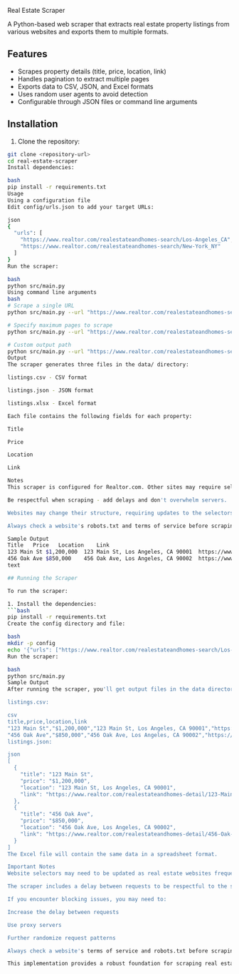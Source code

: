  Real Estate Scraper

A Python-based web scraper that extracts real estate property listings from various websites and exports them to multiple formats.

## Features

- Scrapes property details (title, price, location, link)
- Handles pagination to extract multiple pages
- Exports data to CSV, JSON, and Excel formats
- Uses random user agents to avoid detection
- Configurable through JSON files or command line arguments

## Installation

1. Clone the repository:
```bash
git clone <repository-url>
cd real-estate-scraper
Install dependencies:

bash
pip install -r requirements.txt
Usage
Using a configuration file
Edit config/urls.json to add your target URLs:

json
{
  "urls": [
    "https://www.realtor.com/realestateandhomes-search/Los-Angeles_CA",
    "https://www.realtor.com/realestateandhomes-search/New-York_NY"
  ]
}
Run the scraper:

bash
python src/main.py
Using command line arguments
bash
# Scrape a single URL
python src/main.py --url "https://www.realtor.com/realestateandhomes-search/San-Francisco_CA"

# Specify maximum pages to scrape
python src/main.py --url "https://www.realtor.com/realestateandhomes-search/Chicago_IL" --max-pages 3

# Custom output path
python src/main.py --url "https://www.realtor.com/realestateandhomes-search/Miami_FL" --output "data/miami_listings"
Output
The scraper generates three files in the data/ directory:

listings.csv - CSV format

listings.json - JSON format

listings.xlsx - Excel format

Each file contains the following fields for each property:

Title

Price

Location

Link

Notes
This scraper is configured for Realtor.com. Other sites may require selector adjustments.

Be respectful when scraping - add delays and don't overwhelm servers.

Websites may change their structure, requiring updates to the selectors.

Always check a website's robots.txt and terms of service before scraping.

Sample Output
Title	Price	Location	Link
123 Main St	$1,200,000	123 Main St, Los Angeles, CA 90001	https://www.realtor.com/realestateandhomes-detail/123-Main-St...
456 Oak Ave	$850,000	456 Oak Ave, Los Angeles, CA 90002	https://www.realtor.com/realestateandhomes-detail/456-Oak-Ave...
text

## Running the Scraper

To run the scraper:

1. Install the dependencies:
```bash
pip install -r requirements.txt
Create the config directory and file:

bash
mkdir -p config
echo '{"urls": ["https://www.realtor.com/realestateandhomes-search/Los-Angeles_CA"]}' > config/urls.json
Run the scraper:

bash
python src/main.py
Sample Output
After running the scraper, you'll get output files in the data directory with content similar to:

listings.csv:

csv
title,price,location,link
"123 Main St","$1,200,000","123 Main St, Los Angeles, CA 90001","https://www.realtor.com/realestateandhomes-detail/123-Main-St..."
"456 Oak Ave","$850,000","456 Oak Ave, Los Angeles, CA 90002","https://www.realtor.com/realestateandhomes-detail/456-Oak-Ave..."
listings.json:

json
[
  {
    "title": "123 Main St",
    "price": "$1,200,000",
    "location": "123 Main St, Los Angeles, CA 90001",
    "link": "https://www.realtor.com/realestateandhomes-detail/123-Main-St..."
  },
  {
    "title": "456 Oak Ave",
    "price": "$850,000",
    "location": "456 Oak Ave, Los Angeles, CA 90002",
    "link": "https://www.realtor.com/realestateandhomes-detail/456-Oak-Ave..."
  }
]
The Excel file will contain the same data in a spreadsheet format.

Important Notes
Website selectors may need to be updated as real estate websites frequently change their HTML structure.

The scraper includes a delay between requests to be respectful to the server.

If you encounter blocking issues, you may need to:

Increase the delay between requests

Use proxy servers

Further randomize request patterns

Always check a website's terms of service and robots.txt before scraping.

This implementation provides a robust foundation for scraping real estate data that can be extended with additional features as needed.